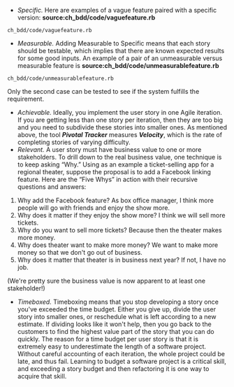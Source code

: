 * <i>Specific.</i> Here are examples of a vague feature paired with a specific version: 
**source:ch_bdd/code/vaguefeature.rb**
```code
ch_bdd/code/vaguefeature.rb
```

* <i>Measurable.</i> Adding Measurable to Specific means that each story should be testable, which implies that there are known expected results for some good inputs. An example of a pair of an unmeasurable versus measurable feature is 
**source:ch_bdd/code/unmeasurablefeature.rb**
```code
ch_bdd/code/unmeasurablefeature.rb
```
 Only the second case can be tested to see if the system fulfills the requirement.
* <i>Achievable.</i> Ideally, you implement the user story in one Agile iteration. If you are getting less than one story per iteration, then they are too big and you need to subdivide these stories into smaller ones. As mentioned above, the tool ___Pivotal Tracker___ measures ___Velocity___, which is the rate of completing stories  of varying difficulty.
* <i>Relevant.</i> A user story must have business value to one or more stakeholders. To drill down to the real business value, one technique is to keep asking “Why.” Using as an example a ticket-selling app for a regional theater, suppose the proposal is to add a Facebook linking feature. Here are the “Five Whys” in action with their recursive questions and answers: 

1. Why add the Facebook feature? As box office manager, I think more people will go with friends and enjoy the show more.
2. Why does it matter if they enjoy the show more? I think we will sell more tickets.
3. Why do you want to sell more tickets? Because then the theater makes more money.
4. Why does theater want to make more money? We want to make more money so that we don't go out of business.
5. Why does it matter that theater is in business next year? If not, I have no job.

 (We're pretty sure the business value is now apparent to at least one stakeholder!)
* <i>Timeboxed.</i> Timeboxing means that you stop developing a story once you've exceeded the time budget. Either you give up, divide the user story into smaller ones, or reschedule what is left according to a new estimate. If dividing looks like it won't help, then you go back to the customers to find the highest value part of the story that you can do quickly. The reason for a time budget per user story is that it is extremely easy to underestimate the length of a software project. Without careful accounting of each iteration, the whole project could be late, and thus fail. Learning to budget a software project is a critical skill, and exceeding a story budget and then refactoring it is one way to acquire that skill.
